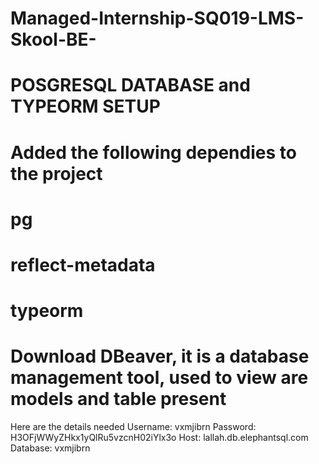 # Managed-Internship-SQ019-LMS-Skool-BE-

# POSGRESQL DATABASE and TYPEORM SETUP

# Added the following dependies to the project
# pg
# reflect-metadata
# typeorm
# Download DBeaver, it is a database management tool, used to view are models and table present
Here are the details needed
Username: vxmjibrn
Password: H3OFjWWyZHkx1yQlRu5vzcnH02iYlx3o
Host: lallah.db.elephantsql.com
Database: vxmjibrn
